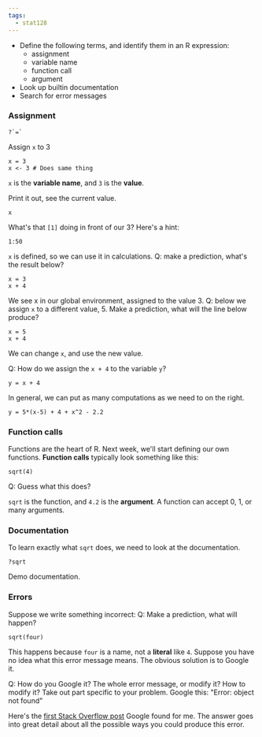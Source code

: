 ```yaml
---
tags:
  - stat128
---
```


- Define the following terms, and identify them in an R expression:
    - assignment
    - variable name
    - function call
    - argument 
- Look up builtin documentation
- Search for error messages


### Assignment 

```{r}
?`=`
```

Assign `x` to 3

```{r}
x = 3
x <- 3 # Does same thing
```

`x` is the __variable name__, and `3` is the __value__.

Print it out, see the current value.

```{r}
x
```

What's that `[1]` doing in front of our 3?
Here's a hint:
```{r}
1:50
```

`x` is defined, so we can use it in calculations.
Q: make a prediction, what's the result below?
```{r}
x = 3
x + 4
```

We see x in our global environment, assigned to the value 3.
Q: below we assign `x` to a different value, 5.
Make a prediction, what will the line below produce?
```{r}
x = 5
x + 4
```

We can change `x`, and use the new value.

Q: How do we assign the `x + 4` to the variable `y`?
```{r}
y = x + 4
```

In general, we can put as many computations as we need to on the right.
```{r}
y = 5*(x-5) + 4 + x^2 - 2.2
```

### Function calls

Functions are the heart of R. 
Next week, we'll start defining our own functions.
__Function calls__ typically look something like this:
```{r}
sqrt(4)
```
Q: Guess what this does?

`sqrt` is the function, and `4.2` is the __argument__.
A function can accept 0, 1, or many arguments.

### Documentation

To learn exactly what `sqrt` does, we need to look at the documentation.
```{r}
?sqrt
```
Demo documentation.

### Errors

Suppose we write something incorrect:
Q: Make a prediction, what will happen?
```{r}
sqrt(four)
```

This happens because `four` is a name, not a __literal__ like `4`.
Suppose you have no idea what this error message means.
The obvious solution is to Google it.

Q: How do you Google it?
The whole error message, or modify it?
How to modify it?
Take out part specific to your problem.
Google this: "Error: object not found"

Here's the [first Stack Overflow post](https://stackoverflow.com/questions/27886839/what-does-error-object-myvariable-not-found-mean) Google found for me.
The answer goes into great detail about all the possible ways you could produce this error.
